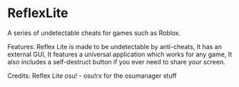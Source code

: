 # ReflexLite

A series of undetectable cheats for games such as Roblox.

Features:
Reflex Lite is made to be undetectable by anti-cheats,
It has an external GUI,
It features a universal application which works for any game,
It also includes a self-destruct button if you ever need to share your screen.

Credits:
Reflex Lite osu! - osu!rx for the osumanager stuff
